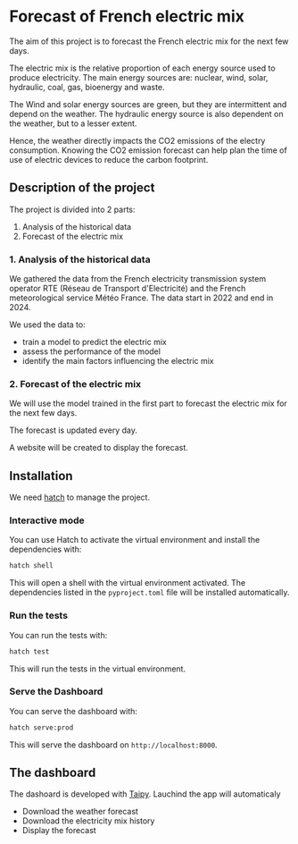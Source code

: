 # Forecast of French electric mix

The aim of this project is to forecast the French electric mix for the next few days.

The electric mix is the relative proportion of each energy source used to produce electricity. The main energy sources are: nuclear, wind, solar, hydraulic, coal, gas, bioenergy and waste.

The Wind and solar energy sources are green, but they are intermittent and depend on the weather. The hydraulic energy source is also dependent on the weather, but to a lesser extent.

Hence, the weather directly impacts the CO2 emissions of the electry consumption.
Knowing the CO2 emission forecast can help plan the time of use of electric devices to reduce the carbon footprint.

## Description of the project

The project is divided into 2 parts:
1. Analysis of the historical data
2. Forecast of the electric mix

### 1. Analysis of the historical data
We gathered the data from the French electricity transmission system operator RTE (Réseau de Transport d'Electricité) and the French meteorological service Météo France.
The data start in 2022 and end in 2024.

We used the data to:
- train a model to predict the electric mix
- assess the performance of the model
- identify the main factors influencing the electric mix

### 2. Forecast of the electric mix
We will use the model trained in the first part to forecast the electric mix for the next few days.

The forecast is updated every day.

A website will be created to display the forecast.

## Installation

We need [hatch](https://hatch.pypa.io) to manage the project.

### Interactive mode

You can use Hatch to activate the virtual environment and install the dependencies with:
```bash
hatch shell
```
This will open a shell with the virtual environment activated.
The dependencies listed in the `pyproject.toml` file will be installed automatically.

### Run the tests
You can run the tests with:
```bash
hatch test
```
This will run the tests in the virtual environment.

### Serve the Dashboard

You can serve the dashboard with:
```bash
hatch serve:prod
```
This will serve the dashboard on `http://localhost:8000`.

## The dashboard
The dashoard is developed with [Taipy](https://docs.taipy.io/en/latest/).
Lauchind the app will automaticaly
- Download the weather forecast
- Download the electricity mix history
- Display the forecast